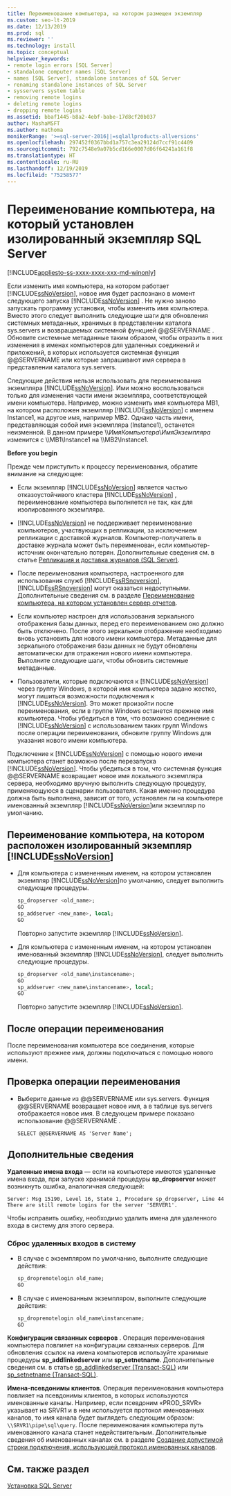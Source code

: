 ```yaml
---
title: Переименование компьютера, на котором размещен экземпляр
ms.custom: seo-lt-2019
ms.date: 12/13/2019
ms.prod: sql
ms.reviewer: ''
ms.technology: install
ms.topic: conceptual
helpviewer_keywords:
- remote login errors [SQL Server]
- standalone computer names [SQL Server]
- names [SQL Server], standalone instances of SQL Server
- renaming standalone instances of SQL Server
- sysservers system table
- removing remote logins
- deleting remote logins
- dropping remote logins
ms.assetid: bbaf1445-b8a2-4ebf-babe-17d8cf20b037
author: MashaMSFT
ms.author: mathoma
monikerRange: '>=sql-server-2016||=sqlallproducts-allversions'
ms.openlocfilehash: 297452f0367bbd1a757c3ea29124d7ccf91c4409
ms.sourcegitcommit: 792c7548e9a07b5cd166e0007d06f64241a161f8
ms.translationtype: HT
ms.contentlocale: ru-RU
ms.lasthandoff: 12/19/2019
ms.locfileid: "75258577"
---
```

# <a name="rename-a-computer-that-hosts-a-stand-alone-instance-of-sql-server"></a>Переименование компьютера, на который установлен изолированный экземпляр SQL Server

[!INCLUDE[appliesto-ss-xxxx-xxxx-xxx-md-winonly](../../includes/appliesto-ss-xxxx-xxxx-xxx-md-winonly.md)]

Если изменить имя компьютера, на котором работает [!INCLUDE[ssNoVersion](../../includes/ssnoversion-md.md)], новое имя будет распознано в момент следующего запуска [!INCLUDE[ssNoVersion](../../includes/ssnoversion-md.md)] . Не нужно заново запускать программу установки, чтобы изменить имя компьютера. Вместо этого следует выполнить следующие шаги для обновления системных метаданных, хранимых в представлении каталога sys.servers и возвращаемых системной функцией @@SERVERNAME . Обновите системные метаданные таким образом, чтобы отразить в них изменения в именах компьютеров для удаленных соединений и приложений, в которых используется системная функция @@SERVERNAME или которые запрашивают имя сервера в представлении каталога sys.servers.  
  
Следующие действия нельзя использовать для переименования экземпляра [!INCLUDE[ssNoVersion](../../includes/ssnoversion-md.md)]. Ими можно воспользоваться только для изменения части имени экземпляра, соответствующей имени компьютера. Например, можно изменить имя компьютера MB1, на котором расположен экземпляр [!INCLUDE[ssNoVersion](../../includes/ssnoversion-md.md)] с именем Instance1, на другое имя, например MB2. Однако часть имени, представляющая собой имя экземпляра (Instance1), останется неизменной. В данном примере \\\\*ИмяКомпьютера*\\*ИмяЭкземпляра* изменится с \\\MB1\Instance1 на \\\MB2\Instance1.  
  
 **Before you begin**  
  
 Прежде чем приступить к процессу переименования, обратите внимание на следующее:  
  
-   Если экземпляр [!INCLUDE[ssNoVersion](../../includes/ssnoversion-md.md)] является частью отказоустойчивого кластера [!INCLUDE[ssNoVersion](../../includes/ssnoversion-md.md)] , переименование компьютера выполняется не так, как для изолированного экземпляра.  
  
-   [!INCLUDE[ssNoVersion](../../includes/ssnoversion-md.md)] не поддерживает переименование компьютеров, участвующих в репликации, за исключением репликации с доставкой журналов. Компьютер-получатель в доставке журнала может быть переименован, если компьютер-источник окончательно потерян. Дополнительные сведения см. в статье [Репликация и доставка журналов (SQL Server)](../../database-engine/log-shipping/log-shipping-and-replication-sql-server.md).  
  
-   После переименования компьютера, настроенного для использования служб [!INCLUDE[ssRSnoversion](../../includes/ssrsnoversion-md.md)], [!INCLUDE[ssRSnoversion](../../includes/ssrsnoversion-md.md)] могут оказаться недоступными. Дополнительные сведения см. в разделе [Переименование компьютера, на котором установлен сервер отчетов](../../reporting-services/report-server/rename-a-report-server-computer.md).  
  
-   Если компьютер настроен для использования зеркального отображения базы данных, перед его переименованием оно должно быть отключено. После этого зеркальное отображение необходимо вновь установить для нового имени компьютера. Метаданные для зеркального отображения базы данных не будут обновлены автоматически для отражения нового имени компьютера. Выполните следующие шаги, чтобы обновить системные метаданные.  
  
-   Пользователи, которые подключаются к [!INCLUDE[ssNoVersion](../../includes/ssnoversion-md.md)] через группу Windows, в которой имя компьютера задано жестко, могут лишиться возможности подключения к [!INCLUDE[ssNoVersion](../../includes/ssnoversion-md.md)]. Это может произойти после переименования, если в группе Windows останется прежнее имя компьютера. Чтобы убедиться в том, что возможно соединение с [!INCLUDE[ssNoVersion](../../includes/ssnoversion-md.md)] с использованием таких групп Windows после операции переименования, обновите группу Windows для указания нового имени компьютера.  
  
 Подключение к [!INCLUDE[ssNoVersion](../../includes/ssnoversion-md.md)] с помощью нового имени компьютера станет возможно после перезапуска [!INCLUDE[ssNoVersion](../../includes/ssnoversion-md.md)]. Чтобы убедиться в том, что системная функция @@SERVERNAME возвращает новое имя локального экземпляра сервера, необходимо вручную выполнить следующую процедуру, применяющуюся в сценарии пользователя. Какая именно процедура должна быть выполнена, зависит от того, установлен ли на компьютере именованный экземпляр [!INCLUDE[ssNoVersion](../../includes/ssnoversion-md.md)]или экземпляр по умолчанию.  
  
## <a name="rename-a-computer-that-hosts-a-stand-alone-instance-of-includessnoversionincludesssnoversion-mdmd"></a>Переименование компьютера, на котором расположен изолированный экземпляр [!INCLUDE[ssNoVersion](../../includes/ssnoversion-md.md)]  
  
-   Для компьютера с измененным именем, на котором установлен экземпляр [!INCLUDE[ssNoVersion](../../includes/ssnoversion-md.md)]по умолчанию, следует выполнить следующие процедуры.  
  
    ```sql
    sp_dropserver <old_name>;  
    GO  
    sp_addserver <new_name>, local;  
    GO  
    ```  
  
     Повторно запустите экземпляр [!INCLUDE[ssNoVersion](../../includes/ssnoversion-md.md)].  
  
-   Для компьютера с измененным именем, на котором установлен именованный экземпляр [!INCLUDE[ssNoVersion](../../includes/ssnoversion-md.md)], следует выполнить следующие процедуры.  
  
    ```sql
    sp_dropserver <old_name\instancename>;  
    GO  
    sp_addserver <new_name\instancename>, local;  
    GO  
    ```  
  
     Повторно запустите экземпляр [!INCLUDE[ssNoVersion](../../includes/ssnoversion-md.md)].  
  
## <a name="after-the-renaming-operation"></a>После операции переименования  
 После переименования компьютера все соединения, которые используют прежнее имя, должны подключаться с помощью нового имени.  
  
## <a name="verify-renaming-operation"></a>Проверка операции переименования  
  
-   Выберите данные из @@SERVERNAME или sys.servers. Функция @@SERVERNAME возвращает новое имя, а в таблице sys.servers отображается новое имя. В следующем примере показано использование @@SERVERNAME .  
  
    ```  
    SELECT @@SERVERNAME AS 'Server Name';  
    ```  
  
## <a name="additional-considerations"></a>Дополнительные сведения  
 **Удаленные имена входа** — если на компьютере имеются удаленные имена входа, при запуске хранимой процедуры **sp_dropserver** может возникнуть ошибка, аналогичная следующей:  
  
 `Server: Msg 15190, Level 16, State 1, Procedure sp_dropserver, Line 44 There are still remote logins for the server 'SERVER1'.`  
  
 Чтобы исправить ошибку, необходимо удалить имена для удаленного входа в систему для этого сервера.  
  
### <a name="drop-remote-logins"></a>Сброс удаленных входов в систему  
  
-   В случае с экземпляром по умолчанию, выполните следующие действия:  
  
    ```sql
    sp_dropremotelogin old_name;  
    GO  
    ```  
  
-   В случае с именованным экземпляром, выполните следующие действия:  
  
    ```sql
    sp_dropremotelogin old_name\instancename;  
    GO  
    ```  
  
 **Конфигурации связанных серверов** . Операция переименования компьютера повлияет на конфигурации связанных серверов. Для обновления ссылок на имена компьютеров используйте хранимые процедуры **sp_addlinkedserver** или **sp_setnetname**. Дополнительные сведения см. в статье [sp_addlinkedserver (Transact-SQL)](../../relational-databases/system-stored-procedures/sp-addlinkedserver-transact-sql.md) или [sp_setnetname (Transact-SQL)](../../relational-databases/system-stored-procedures/sp-setnetname-transact-sql.md).  
  
 **Имена-псевдонимы клиентов**. Операция переименования компьютера повлияет на псевдонимы клиентов, в которых используются именованные каналы. Например, если псевдоним «PROD_SRVR» указывает на SRVR1 и в нем используется протокол именованных каналов, то имя канала будет выглядеть следующим образом: `\\SRVR1\pipe\sql\query`. После переименования компьютера путь именованного канала станет недействительным. Дополнительные сведения об именованных каналах см. в разделе [Создание допустимой строки подключения, использующей протокол именованных каналов](https://go.microsoft.com/fwlink/?LinkId=111063).  
  
## <a name="see-also"></a>См. также раздел  
 [Установка SQL Server](../../database-engine/install-windows/install-sql-server.md)  
  
  
